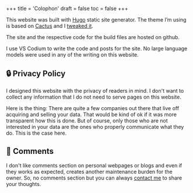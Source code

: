 +++
title = 'Colophon'
draft = false
toc = false
+++

This website was built with [Hugo](https://gohugo.io/) static site generator.
The theme I’m using is based on [Cactus](https://github.com/monkeyWzr/hugo-theme-cactus) and 
I [tweaked it](https://github.com/thatmlopsguy/hugo-theme-cactus).

The site and the respective code for the build files are hosted on github.

I use VS Codium to write the code and posts for the site. No large language models were used in any of the writing on this website.

## 🔒 Privacy Policy

I designed this website with the privacy of readers in mind. I don't want to collect any information 
that I do not need to serve pages on this website. 

Here is the thing: There are quite a few companies out there that live off acquiring and selling your data. 
That would be kind of ok if it was more transparent how this is done. But of course, only those who are not
interested in your data are the ones who properly communicate what they do. This is the case here.

## 📮 Comments

I don't like comments section on personal webpages or blogs and even if they works as expected, 
creates another maintenance burden for the owner. 
So, no comments section but you can always [contact me](contact.md) to share your thoughts.